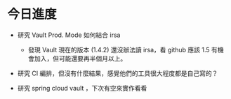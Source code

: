 # 今日進度

- 研究 Vault Prod. Mode 如何結合 irsa 
  - 發現 Vault 現在的版本 (1.4.2) 還沒辦法讀 irsa，看 github 應該 1.5 有機會加入，但可能還要再半個月以上。

- 研究 CI 編排，但沒有什麼結果，感覺他們的工具很大程度都是自己寫的？

- 研究 spring cloud vault ，下次有空來實作看看

